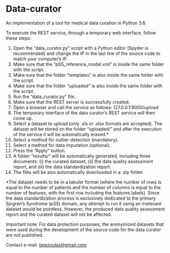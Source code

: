 # Data-curator
An implementation of a tool for medical data curation in Python 3.6.

To execute the REST service, through a temporary web interface, follow these steps:
1.	Open the “data_curator.py” script with a Python editor (Spyder is recommended) and change the IP in the last line of the source code to match your computer’s IP.
2.	Make sure that the “pSS_reference_model.xml” is inside the same folder with the script.
3.	Make sure that the folder “templates” is also inside the same folder with the script.
4.	Make sure that the folder “uploaded” is also inside the same folder with the script.
5.	Run the “data_curator.py” file.
6.	Make sure that the REST server is successfully created.
7.	Open a browser and call the service as follows: 127.0.0.1:9000/upload
8.	The temporary interface of the data curator’s REST service will then come up. 
9.	Select a dataset to upload (only .xls or .xlsx formats are accepted). The dataset will be stored on the folder “uploaded/” and after the execution of the service it will be automatically erased.*
10.	Select a method for outlier-detection (mandatory).
11.	Select a method for data imputation (optional).
12.	Press the “Apply” button.
13.	A folder “results/” will be automatically generated, including three documents: (i) the curated dataset, (ii) the data quality assessment report, and (iii) the data standardization report.
14.	The files will be also automatically downloaded in a .zip folder.

*The dataset needs to be in a tabular format (where the number of rows is equal to the number of patients and the number of columns is equal to the number of features, with the first row including the features labels). Since the data standardization process is exclusively dedicated to the primary Sjogren’s Syndrome (pSS) domain, any attempt to run it using an irrelevant dataset would be pointless. However, the produced data quality assessment report and the curated dataset will not be affected.

Important note: For data protection purposes, the anonymized datasets that were used during the development of the source code for the data curator are not published.

Contact e-mail: bpezoulas@gmail.com 
